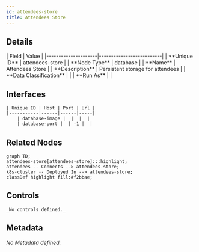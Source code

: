 ```yaml
---
id: attendees-store
title: Attendees Store
---
```


## Details
<div className="table-container">
| Field               | Value                    |
|---------------------|--------------------------|
| **Unique ID**       | attendees-store                   |
| **Node Type**       | database             |
| **Name**            | Attendees Store                 |
| **Description**     | Persistent storage for attendees          |
| **Data Classification** |  |
| **Run As**          |                 |
</div>

## Interfaces
    | Unique ID | Host | Port | Url |
    |-----------|------|------|-----|
        | database-image |  |  |  |
        | database-port |  | -1 |  |


## Related Nodes
```mermaid
graph TD;
attendees-store[attendees-store]:::highlight;
attendees -- Connects --> attendees-store;
k8s-cluster -- Deployed In --> attendees-store;
classDef highlight fill:#f2bbae;

```
## Controls
    _No controls defined._

## Metadata
  _No Metadata defined._
